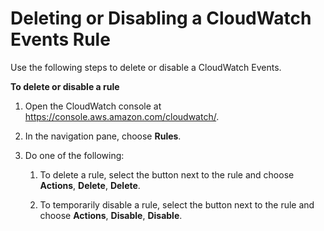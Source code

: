 # Deleting or Disabling a CloudWatch Events Rule<a name="Delete-or-Disable-Rule"></a>

Use the following steps to delete or disable a CloudWatch Events\.

**To delete or disable a rule**

1. Open the CloudWatch console at [https://console\.aws\.amazon\.com/cloudwatch/](https://console.aws.amazon.com/cloudwatch/)\.

1. In the navigation pane, choose **Rules**\.

1. Do one of the following:

   1. To delete a rule, select the button next to the rule and choose **Actions**, **Delete**, **Delete**\.

   1. To temporarily disable a rule, select the button next to the rule and choose **Actions**, **Disable**, **Disable**\.
